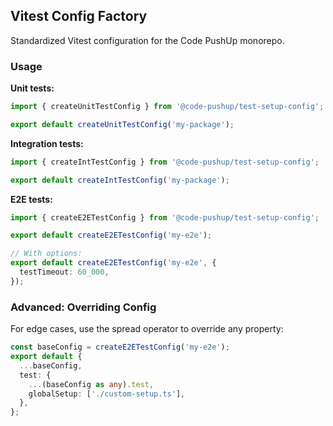 ## Vitest Config Factory

Standardized Vitest configuration for the Code PushUp monorepo.

### Usage

**Unit tests:**

```typescript
import { createUnitTestConfig } from '@code-pushup/test-setup-config';

export default createUnitTestConfig('my-package');
```

**Integration tests:**

```typescript
import { createIntTestConfig } from '@code-pushup/test-setup-config';

export default createIntTestConfig('my-package');
```

**E2E tests:**

```typescript
import { createE2ETestConfig } from '@code-pushup/test-setup-config';

export default createE2ETestConfig('my-e2e');

// With options:
export default createE2ETestConfig('my-e2e', {
  testTimeout: 60_000,
});
```

### Advanced: Overriding Config

For edge cases, use the spread operator to override any property:

```typescript
const baseConfig = createE2ETestConfig('my-e2e');
export default {
  ...baseConfig,
  test: {
    ...(baseConfig as any).test,
    globalSetup: ['./custom-setup.ts'],
  },
};
```
